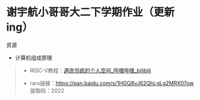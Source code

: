 # 谢宇航小哥哥大二下学期作业（更新ing）

资源

* 计算机组成原理

>* RISC-V教程：[遇庶邻疯的个人空间_哔哩哔哩_bilibili](https://space.bilibili.com/22230617/?spm_id_from=333.999.0.0)
>
>* rars链接：https://pan.baidu.com/s/1HGQ8vJ62QhLgLg2MRX07ow 
>  提取码：2022 

